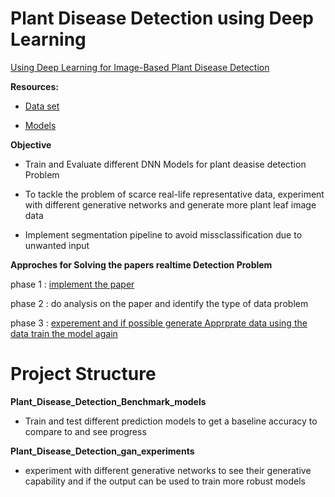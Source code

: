 # Plant Disease Detection using Deep Learning

[Using Deep Learning for Image-Based Plant Disease Detection](https://arxiv.org/pdf/1604.03169.pdf) 

**Resources:**
- [Data set](https://github.com/spMohanty/PlantVillage-Dataset)

- [Models](https://gitlab.com/Israel777/Plant_Disease_Detection_models)



**Objective**

- Train and Evaluate different DNN Models for plant deasise detection Problem

- To tackle the problem of scarce real-life representative data, experiment with different generative networks and generate more plant leaf image data

- Implement segmentation pipeline to avoid missclassification due to unwanted input 



**Approches for Solving the papers realtime Detection Problem**

phase 1 : [implement the paper](https://github.com/IsraelAbebe/plant_disease_experements/tree/master/Plant_Disease_Detection_Benchmark_models) 

phase 2 : do analysis on the paper and identify the type of data problem 

phase 3 : [experement and if possible generate Apprprate data
		  using the data train the model again](https://github.com/IsraelAbebe/plant_disease_experements/tree/master/Plant_Disease_Detection_gan_experimants)


# Project Structure

**Plant_Disease_Detection_Benchmark_models**

- Train and test different prediction models to get a baseline accuracy to compare to and see progress

**Plant_Disease_Detection_gan_experiments**

- experiment with different generative networks to see their generative capability and if the output can be used to train more robust models



